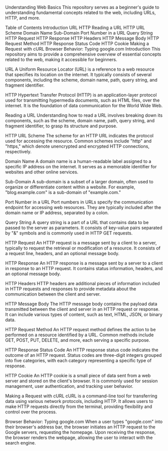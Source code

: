 Understanding Web Basics
This repository serves as a beginner's guide to understanding fundamental concepts related to the web, including URLs, HTTP, and more.

Table of Contents
Introduction
URL
HTTP
Reading a URL
HTTP URL Scheme
Domain Name
Sub-Domain
Port Number in a URL
Query String
HTTP Request
HTTP Response
HTTP Headers
HTTP Message Body
HTTP Request Method
HTTP Response Status Code
HTTP Cookie
Making a Request with cURL
Browser Behavior: Typing google.com
Introduction
This repository aims to provide a comprehensive overview of essential concepts related to the web, making it accessible for beginners.

URL
A Uniform Resource Locator (URL) is a reference to a web resource that specifies its location on the internet. It typically consists of several components, including the scheme, domain name, path, query string, and fragment identifier.

HTTP
Hypertext Transfer Protocol (HTTP) is an application-layer protocol used for transmitting hypermedia documents, such as HTML files, over the internet. It is the foundation of data communication for the World Wide Web.

Reading a URL
Understanding how to read a URL involves breaking down its components, such as the scheme, domain name, path, query string, and fragment identifier, to grasp its structure and purpose.

HTTP URL Scheme
The scheme for an HTTP URL indicates the protocol used for accessing the resource. Common schemes include "http" and "https," which denote unencrypted and encrypted HTTP connections, respectively.

Domain Name
A domain name is a human-readable label assigned to a specific IP address on the internet. It serves as a memorable identifier for websites and other online services.

Sub-Domain
A sub-domain is a subset of a larger domain, often used to organize or differentiate content within a website. For example, "blog.example.com" is a sub-domain of "example.com."

Port Number in a URL
Port numbers in URLs specify the communication endpoint for accessing web resources. They are typically included after the domain name or IP address, separated by a colon.

Query String
A query string is a part of a URL that contains data to be passed to the server as parameters. It consists of key-value pairs separated by "&" symbols and is commonly used in HTTP GET requests.

HTTP Request
An HTTP request is a message sent by a client to a server, typically to request the retrieval or modification of a resource. It consists of a request line, headers, and an optional message body.

HTTP Response
An HTTP response is a message sent by a server to a client in response to an HTTP request. It contains status information, headers, and an optional message body.

HTTP Headers
HTTP headers are additional pieces of information included in HTTP requests and responses to provide metadata about the communication between the client and server.

HTTP Message Body
The HTTP message body contains the payload data transmitted between the client and server in an HTTP request or response. It can include various types of content, such as text, HTML, JSON, or binary data.

HTTP Request Method
An HTTP request method defines the action to be performed on a resource identified by a URL. Common methods include GET, POST, PUT, DELETE, and more, each serving a specific purpose.

HTTP Response Status Code
An HTTP response status code indicates the outcome of an HTTP request. Status codes are three-digit integers grouped into five categories, with each category representing a specific type of response.

HTTP Cookie
An HTTP cookie is a small piece of data sent from a web server and stored on the client's browser. It is commonly used for session management, user authentication, and tracking user behavior.

Making a Request with cURL
cURL is a command-line tool for transferring data using various network protocols, including HTTP. It allows users to make HTTP requests directly from the terminal, providing flexibility and control over the process.

Browser Behavior: Typing google.com
When a user types "google.com" into their browser's address bar, the browser initiates an HTTP request to the Google servers, requesting the homepage. Upon receiving the response, the browser renders the webpage, allowing the user to interact with the search engine.


